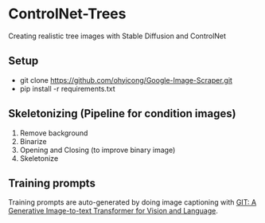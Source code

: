 # ControlNet-Trees
Creating realistic tree images with Stable Diffusion and ControlNet

## Setup
- git clone https://github.com/ohyicong/Google-Image-Scraper.git
- pip install -r requirements.txt

## Skeletonizing (Pipeline for condition images)
1. Remove background
2. Binarize
3. Opening and Closing (to improve binary image)
4. Skeletonize

## Training prompts
Training prompts are auto-generated by doing image captioning with [GIT: A Generative Image-to-text Transformer for Vision and Language](https://huggingface.co/docs/transformers/v4.30.0/en/model_doc/git#overview).
